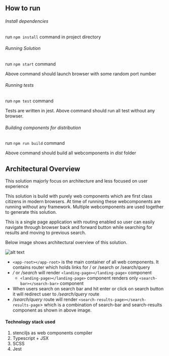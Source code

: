 How to run
---
###### Install dependencies
run `npm install` command in project directory

###### Running Solution
run `npm start` command

Above command should launch browser with some random port number

###### Running tests
run `npm test` command

Tests are written in jest. Above command should run all test without any browser.

###### Building components for distribution
run `npm run build` command

Above command should build all webcomponents in *dist* folder

Architectural Overview
---
This solution majorly focus on architecture and less focused on user experience

This solution is build with purely web components which are first class citizens in modern browsers. At time of running these webcomponents are running without any framework. Multiple webcomponents are used together to generate this solution. 

This is a single page application with routing enabled so user can easily navigate through browser back and forward button while searching for results and moving to previous search. 

Below image shows architectural overview of this solution.



![alt text](https://image.ibb.co/fAZr3n/Webcomponent_Arch.png "Get User Guide search page architecture")

* `<app-root></app-root>` is the main container of all web components. It contains router which holds links for / or /search or /search/query
* */* or */search* will render `<landing-page></landing-page>` component
    * `<landing-page></landing-page>` component renders only `<search-bar></search-bar>` component
* When users search on search bar and hit enter or click on search button it will redirect user to */search/query* route
* */search/query* route will render `<search-results-page></search-results-page`> which is a combination of search-bar and search-results component as shown in above image.

#### Technology stack used

1. stenciljs as web components compiler
2. Typescript + JSX
3. SCSS
4. Jest 







